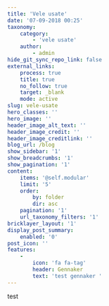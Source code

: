 ```yaml
---
title: 'Vele usate'
date: '07-09-2018 00:25'
taxonomy:
    category:
        - 'vele usate'
    author:
        - admin
hide_git_sync_repo_link: false
external_links:
    process: true
    title: true
    no_follow: true
    target: _blank
    mode: active
slug: vele-usate
hero_classes: ''
hero_image: ''
header_image_alt_text: ''
header_image_credit: ''
header_image_creditlink: ''
blog_url: /blog
show_sidebar: '1'
show_breadcrumbs: '1'
show_pagination: '1'
content:
    items: '@self.modular'
    limit: '5'
    order:
        by: folder
        dir: asc
    pagination: '1'
    url_taxonomy_filters: '1'
bricklayer_layout: '1'
display_post_summary:
    enabled: '0'
post_icon: ''
features:
    -
        icon: 'fa fa-tag'
        header: Gennaker
        text: 'test gennaker '
---
```


test